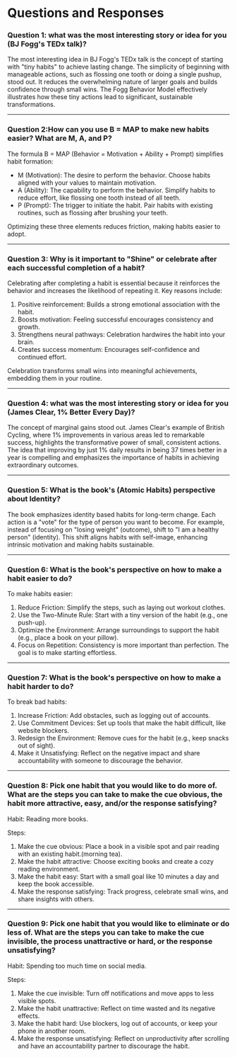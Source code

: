 # Questions and Responses

### Question 1: what was the most interesting story or idea for you (BJ Fogg's TEDx talk)?

The most interesting idea in BJ Fogg's TEDx talk is the concept of starting with "tiny habits" to achieve lasting change. The simplicity of beginning with manageable actions, such as flossing one tooth or doing a single pushup, stood out. It reduces the overwhelming nature of larger goals and builds confidence through small wins. The Fogg Behavior Model effectively illustrates how these tiny actions lead to significant, sustainable transformations.

---


### Question 2:How can you use B = MAP to make new habits easier? What are M, A, and P?

The formula B = MAP (Behavior = Motivation + Ability + Prompt) simplifies habit formation:

- M (Motivation): The desire to perform the behavior. Choose habits aligned with your values to maintain motivation.
- A (Ability): The capability to perform the behavior. Simplify habits to reduce effort, like flossing one tooth instead of all teeth.
- P (Prompt): The trigger to initiate the habit. Pair habits with existing routines, such as flossing after brushing your teeth.

Optimizing these three elements reduces friction, making habits easier to adopt.

---

### Question 3: Why is it important to "Shine" or celebrate after each successful completion of a habit?


Celebrating after completing a habit is essential because it reinforces the behavior and increases the likelihood of repeating it. Key reasons include:
1. Positive reinforcement: Builds a strong emotional association with the habit.
2. Boosts motivation: Feeling successful encourages consistency and growth.
3. Strengthens neural pathways: Celebration hardwires the habit into your brain.
4. Creates success momentum: Encourages self-confidence and continued effort.

Celebration transforms small wins into meaningful achievements, embedding them in your routine.

---

### Question 4: what was the most interesting story or idea for you (James Clear, 1% Better Every Day)?

The concept of marginal gains stood out. James Clear's example of British Cycling, where 1% improvements in various areas led to remarkable success, highlights the transformative power of small, consistent actions. The idea that improving by just 1% daily results in being 37 times better in a year is compelling and emphasizes the importance of habits in achieving extraordinary outcomes.

---

### Question 5: What is the book's (Atomic Habits) perspective about Identity?

The book emphasizes identity based habits for long-term change. Each action is a "vote" for the type of person you want to become. For example, instead of focusing on "losing weight" (outcome), shift to "I am a healthy person" (identity). This shift aligns habits with self-image, enhancing intrinsic motivation and making habits sustainable.

---

### Question 6: What is the book's perspective on how to make a habit easier to do?

To make habits easier:
1. Reduce Friction: Simplify the steps, such as laying out workout clothes.
2. Use the Two-Minute Rule: Start with a tiny version of the habit (e.g., one push-up).
3. Optimize the Environment: Arrange surroundings to support the habit (e.g., place a book on your pillow).
4. Focus on Repetition: Consistency is more important than perfection. The goal is to make starting effortless.

---

### Question 7: What is the book's perspective on how to make a habit harder to do?


To break bad habits:
1. Increase Friction: Add obstacles, such as logging out of accounts.
2. Use Commitment Devices: Set up tools that make the habit difficult, like website blockers.
3. Redesign the Environment: Remove cues for the habit (e.g., keep snacks out of sight).
4. Make it Unsatisfying: Reflect on the negative impact and share accountability with someone to discourage the behavior.

---

### Question 8: Pick one habit that you would like to do more of. What are the steps you can take to make the cue obvious, the habit more attractive, easy, and/or the response satisfying?

Habit: Reading more books.

Steps:
1. Make the cue obvious: Place a book in a visible spot and pair reading with an existing habit.(morning tea).
2. Make the habit attractive: Choose exciting books and create a cozy reading environment.
3. Make the habit easy: Start with a small goal like 10 minutes a day and keep the book accessible.
4. Make the response satisfying: Track progress, celebrate small wins, and share insights with others.

---

### Question 9: Pick one habit that you would like to eliminate or do less of. What are the steps you can take to make the cue invisible, the process unattractive or hard, or the response unsatisfying?


Habit: Spending too much time on social media.

Steps:
1. Make the cue invisible: Turn off notifications and move apps to less visible spots.
2. Make the habit unattractive: Reflect on time wasted and its negative effects.
3. Make the habit hard: Use blockers, log out of accounts, or keep your phone in another room.
4. Make the response unsatisfying: Reflect on unproductivity after scrolling and have an accountability partner to discourage the habit.